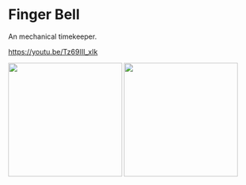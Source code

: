 # Finger Bell
An mechanical timekeeper.

https://youtu.be/Tz69III_xIk

<img src="http://ashija.net/img/FingerBell1.JPG" width="230px">
<img src="http://ashija.net/img/FingerBell2.JPG" width="230px">
